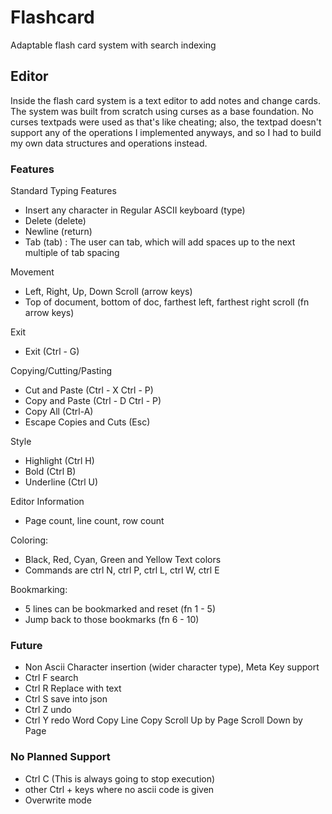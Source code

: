 # Flashcard
Adaptable flash card system with search indexing

## Editor
Inside the flash card system is a text editor to add notes and change cards. The system was built from scratch using
curses as a base foundation. No curses textpads were used as that's like cheating; also, the textpad doesn't support
any of the operations I implemented anyways, and so I had to build my own data structures and operations instead.
### Features
Standard Typing Features
- Insert any character in Regular ASCII keyboard (type)
- Delete (delete)
- Newline (return)
- Tab (tab) : The user can tab, which will add spaces up to the next multiple of tab spacing

Movement
- Left, Right, Up, Down Scroll (arrow keys)
- Top of document, bottom of doc, farthest left, farthest right scroll (fn arrow keys)

Exit
- Exit (Ctrl - G) 

Copying/Cutting/Pasting
- Cut and Paste (Ctrl - X Ctrl - P)
- Copy and Paste (Ctrl - D Ctrl - P)
- Copy All (Ctrl-A)
- Escape Copies and Cuts (Esc)

Style
- Highlight (Ctrl H)
- Bold (Ctrl B)
- Underline (Ctrl U)

Editor Information
- Page count, line count, row count

Coloring:
- Black, Red, Cyan, Green and Yellow Text colors
- Commands are ctrl N, ctrl P, ctrl L, ctrl W, ctrl E

Bookmarking:
- 5 lines can be bookmarked and reset (fn 1 - 5)
- Jump back to those bookmarks (fn 6 - 10)

### Future
- Non Ascii Character insertion (wider character type), Meta Key support
- Ctrl F search
- Ctrl R Replace with text
- Ctrl S save into json
- Ctrl Z undo
- Ctrl Y redo 
Word Copy
Line Copy
Scroll Up by Page
Scroll Down by Page

### No Planned Support
- Ctrl C (This is always going to stop execution)
- other Ctrl + keys where no ascii code is given
- Overwrite mode 


